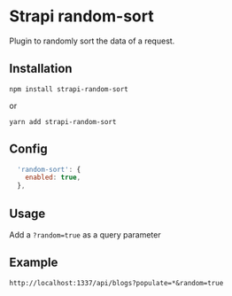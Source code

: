 # Strapi random-sort

Plugin to randomly sort the data of a request.

## Installation

`npm install strapi-random-sort`

or

`yarn add strapi-random-sort`

## Config

``` javascript
  'random-sort': {
    enabled: true,
  },
```

## Usage

Add a `?random=true` as a query parameter

## Example

`http://localhost:1337/api/blogs?populate=*&random=true`
